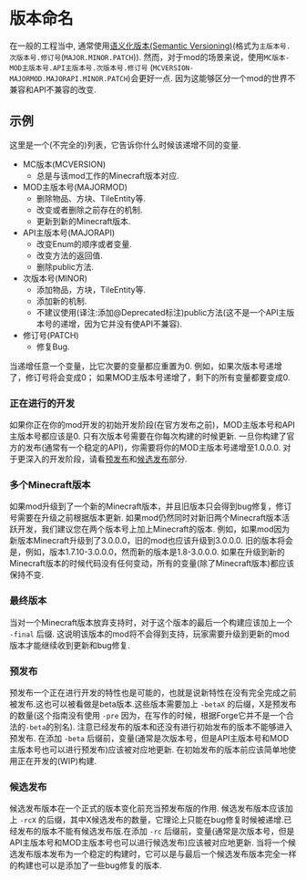 # 版本命名

在一般的工程当中, 通常使用[语义化版本(Semantic Versioning)](http://semver.org/)(格式为`主版本号.次版本号.修订号`(`MAJOR.MINOR.PATCH`)). 然而，对于mod的场景来说，使用`MC版本-MOD主版本号.API主版本号.次版本号.修订号` (`MCVERSION-MAJORMOD.MAJORAPI.MINOR.PATCH`)会更好一点. 因为这能够区分一个mod的世界不兼容和API不兼容的改变.

## 示例

这里是一个(不完全的)列表，它告诉你什么时候该递增不同的变量.

- MC版本(MCVERSION)
	- 总是与该mod工作的Minecraft版本对应.
- MOD主版本号(MAJORMOD)
	- 删除物品、方块、TileEntity等.
	- 改变或者删除之前存在的机制.
	- 更新到新的Minecraft版本.
- API主版本号(MAJORAPI)
	- 改变Enum的顺序或者变量.
	- 改变方法的返回值.
	- 删除public方法.
- 次版本号(MINOR)
	- 添加物品，方块，TileEntity等.
	- 添加新的机制.
	- 不建议使用(译注:添加@Deprecated标注)public方法(这不是一个API主版本号的递增，因为它并没有使API不兼容).
- 修订号(PATCH)
	- 修复Bug.

当递增任意一个变量，比它次要的变量都应重置为0. 例如，如果次版本号递增了，修订号将会变成0； 如果MOD主版本号递增了，剩下的所有变量都要变成0.

### 正在进行的开发

如果你正在你的mod开发的初始开发阶段(在官方发布之前)，MOD主版本号和API主版本号都应该是0. 只有次版本号需要在你每次构建的时候更新. 一旦你构建了官方的发布(通常有一个稳定的API)，你需要将你的MOD主版本号递增至1.0.0.0. 对于更深入的开发阶段，请看[预发布](#预发布)和[候选发布](#候选发布)部分.

### 多个Minecraft版本

如果mod升级到了一个新的Minecraft版本，并且旧版本只会得到bug修复，修订号需要在升级之前根据版本更新. 如果mod仍然同时对新旧两个Minecraft版本活跃开发，我们建议您在两个版本号上加上Minecraft的版本. 例如，如果mod因为新版本Minecraft升级到了3.0.0.0，旧的mod也应该升级到3.0.0.0. 旧的版本将会是，例如，版本1.7.10-3.0.0.0，然而新的版本是1.8-3.0.0.0. 如果在升级到新的Minecraft版本的时候代码没有任何变动，所有的变量(除了Minecraft版本)都应该保持不变.

### 最终版本

当对一个Minecraft版本放弃支持时，对于这个版本的最后一个构建应该加上一个 `-final` 后缀. 这说明该版本的mod将不会得到支持，玩家需要升级到更新的mod版本才能继续收到更新和bug修复.

### 预发布

预发布一个正在进行开发的特性也是可能的，也就是说新特性在没有完全完成之前被发布.这也可以被看做是beta版本.这些版本需要加上 `-betaX` 的后缀，X是预发布的数量(这个指南没有使用 `-pre` 因为，在写作的时候，根据Forge它并不是一个合法的`-beta`的别名). 注意已经发布的版本和还没有进行初始发布的版本不能够进入预发布. 在添加 `-beta` 后缀前，变量(通常是次版本号，但是API主版本号和MOD主版本号也可以进行预发布)应该被对应地更新. 在初始发布的版本前应该简单地使用正在开发的(WIP)构建.

### 候选发布

候选发布版本在一个正式的版本变化前充当预发布版的作用. 候选发布版本应该加上 `-rcX` 的后缀，其中X候选发布的数量，它理论上只能在bug修复时候被递增.已经发布的版本不能有候选发布版.在添加 `-rc` 后缀前，变量(通常是次版本号，但是API主版本号和MOD主版本号也可以进行候选发布)应该被对应地更新. 当将一个候选发布版本发布为一个稳定的构建时，它可以是与最后一个候选发布版本完全一样的构建也可以是添加了一些bug修复的版本.